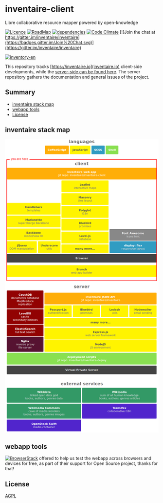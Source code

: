 # inventaire-client
Libre collaborative resource mapper powered by open-knowledge

[![Licence](https://img.shields.io/badge/licence-AGPL3-blue.svg)](http://www.gnu.org/licenses/agpl-3.0.html)
[![RoadMap](https://img.shields.io/badge/roadmap-contributive-blue.svg)](https://trello.com/b/0lKcsZDj/inventaire-roadmap)
[![dependencies](https://david-dm.org/inventaire/inventaire-client.svg)](https://david-dm.org/inventaire/inventaire-client)
[![Code Climate](https://codeclimate.com/github/inventaire/inventaire-client/badges/gpa.svg)](https://codeclimate.com/github/inventaire/inventaire-client)
[![Join the chat at https://gitter.im/inventaire/inventaire](https://badges.gitter.im/Join%20Chat.svg)](https://gitter.im/inventaire/inventaire)

[![inventory-en](http://profile.maxlath.eu/slides/backbone-meetup/img/inventory-georges.png)](https://inventaire.io)

This repository tracks [https://inventaire.io](inventaire.io) client-side developments, while the [server-side can be found here](https://github.com/maxlath/inventaire). The server repository gathers the documentation and general issues of the project.

## Summary

<!-- START doctoc generated TOC please keep comment here to allow auto update -->
<!-- DON'T EDIT THIS SECTION, INSTEAD RE-RUN doctoc TO UPDATE -->


- [inventaire stack map](#inventaire-stack-map)
- [webapp tools](#webapp-tools)
- [License](#license)

<!-- END doctoc generated TOC please keep comment here to allow auto update -->

## inventaire stack map
[![stack](https://raw.githubusercontent.com/inventaire/stack/master/snapshots/stack-from-client.png)](https://inventaire.github.io/stack/)

## webapp tools

[![BrowserStack](https://raw.githubusercontent.com/inventaire/inventaire-client/master/app/assets/images/browser-stack-logo-2.jpg)](https://www.browserstack.com) offered to help us test the webapp across browsers and devices for free, as part of their support for Open Source project, thanks for that!

## License
[AGPL](LICENSE.md)
